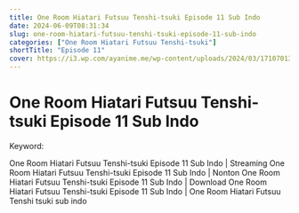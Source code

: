 ```yaml
---
title: One Room Hiatari Futsuu Tenshi-tsuki Episode 11 Sub Indo
date: 2024-06-09T08:31:34
slug: one-room-hiatari-futsuu-tenshi-tsuki-episode-11-sub-indo
categories: ["One Room Hiatari Futsuu Tenshi-tsuki"]
shortTitle: "Episode 11"
cover: https://i3.wp.com/ayanime.me/wp-content/uploads/2024/03/1710701356-6735-141321.jpg
---
```


# One Room Hiatari Futsuu Tenshi-tsuki Episode 11 Sub Indo

<iframe-lodaer iframe-src1="https://play.ayanime.me/include/fluidplayer/fluidplayer.php?VideoSrc1=https%3A%2F%2Fdrive.google.com%2Ffile%2Fd%2F1n_mTGp6oQ7M3DhDhDr3fW6tz1JmCCuNn%2Fpreview&VideoType1=video%2Fmp4&VideoQuality1=480p&VideoSrc2=https%3A%2F%2Fdrive.google.com%2Ffile%2Fd%2F1B5mEOLzTuP7yNOQGX8DUtu5udHVjULk0%2Fpreview&VideoType2=video%2Fmp4&VideoQuality2=720p&VideoSrc3=https%3A%2F%2Fdrive.google.com%2Ffile%2Fd%2F1cgXbOmL5qQvBKDsbSsDo5Dp_re27YjRl%2Fpreview&VideoType3=video%2Fmp4&VideoQuality3=1080p&VideoSrc4=&VideoType4=&VideoQuality4=&VideoPoster=&VideoTrack1=&kind1=subtitles&srclang1=id&label1=Indonesia&default1=default&VideoTrack2=&kind2=&srclang2=&label2=&player=fluid+player&server=Drive+API&api=&width=100%25&height=900px" iframe-src2="https://drive.google.com/file/d/1cgXbOmL5qQvBKDsbSsDo5Dp_re27YjRl/preview"></iframe-loader>

Keyword:
<p>One Room Hiatari Futsuu Tenshi-tsuki Episode 11 Sub Indo | Streaming One Room Hiatari Futsuu Tenshi-tsuki Episode 11 Sub Indo | Nonton One Room Hiatari Futsuu Tenshi-tsuki Episode 11 Sub Indo | Download One Room Hiatari Futsuu Tenshi-tsuki Episode 11 Sub Indo | One Room Hiatari Futsuu Tenshi tsuki sub indo</p>

